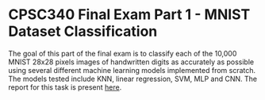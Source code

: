# CPSC340 Final Exam Part 1 - MNIST Dataset Classification

The goal of this part of the final exam is to classify each of the 10,000 MNIST 28x28 pixels images of handwritten digits as accurately as possible using several different machine learning models implemented from scratch. The models tested include KNN, linear regression, SVM, MLP and CNN. The report for this task is present [here](https://github.com/rish01/CPSC340_MNIST_Dataset_Classification/blob/master/report/finalExam_Q1.pdf).
